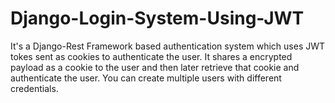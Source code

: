 # Django-Login-System-Using-JWT

It's a Django-Rest Framework based authentication system which uses JWT tokes sent as cookies to authenticate the user.
It shares a encrypted payload as a cookie to the user and then later retrieve that cookie and authenticate the user.
You can create multiple users with different credentials.
